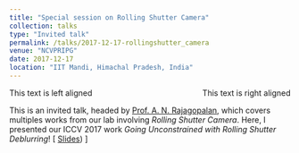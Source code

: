 ```yaml
---
title: "Special session on Rolling Shutter Camera" 
collection: talks
type: "Invited talk"
permalink: /talks/2017-12-17-rollingshutter_camera
venue: "NCVPRIPG"
date: 2017-12-17
location: "IIT Mandi, Himachal Pradesh, India"
---
```

<p style="text-align:left;">
    This text is left aligned
    <span style="float:right;">
        This text is right aligned
    </span>
</p>

This is an invited talk, headed by [Prof. A. N. Rajagopalan](http://www.ee.iitm.ac.in/~raju/), which covers multiples works from our lab involving _Rolling Shutter Camera_. Here, I presented our ICCV 2017 work _Going Unconstrained with Rolling Shutter Deblurring_!      &#91; [Slides](https://drive.google.com/open?id=1y7Eb3jBU756K3mi84gv0DDREvQYGLDs8)) &#93; 
           
    
